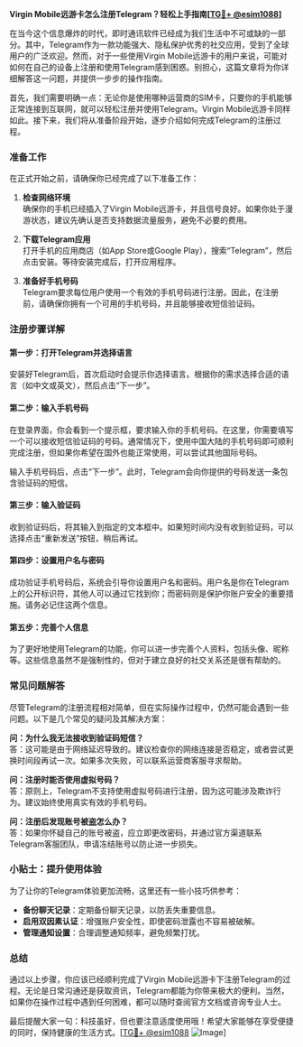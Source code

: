 **Virgin Mobile远游卡怎么注册Telegram？轻松上手指南[[TG💪+ @esim1088](https://t.me/s/esim1088)]**

在当今这个信息爆炸的时代，即时通讯软件已经成为我们生活中不可或缺的一部分。其中，Telegram作为一款功能强大、隐私保护优秀的社交应用，受到了全球用户的广泛欢迎。然而，对于一些使用Virgin Mobile远游卡的用户来说，可能对如何在自己的设备上注册和使用Telegram感到困惑。别担心，这篇文章将为你详细解答这一问题，并提供一步步的操作指南。

首先，我们需要明确一点：无论你是使用哪种运营商的SIM卡，只要你的手机能够正常连接到互联网，就可以轻松注册并使用Telegram。Virgin Mobile远游卡同样如此。接下来，我们将从准备阶段开始，逐步介绍如何完成Telegram的注册过程。

### 准备工作

在正式开始之前，请确保你已经完成了以下准备工作：

1. **检查网络环境**  
   确保你的手机已经插入了Virgin Mobile远游卡，并且信号良好。如果你处于漫游状态，建议先确认是否支持数据流量服务，避免不必要的费用。

2. **下载Telegram应用**  
   打开手机的应用商店（如App Store或Google Play），搜索“Telegram”，然后点击安装。等待安装完成后，打开应用程序。

3. **准备好手机号码**  
   Telegram要求每位用户使用一个有效的手机号码进行注册。因此，在注册前，请确保你拥有一个可用的手机号码，并且能够接收短信验证码。

### 注册步骤详解

#### 第一步：打开Telegram并选择语言
安装好Telegram后，首次启动时会提示你选择语言。根据你的需求选择合适的语言（如中文或英文），然后点击“下一步”。

#### 第二步：输入手机号码
在登录界面，你会看到一个提示框，要求输入你的手机号码。在这里，你需要填写一个可以接收短信验证码的号码。通常情况下，使用中国大陆的手机号码即可顺利完成注册，但如果你希望在国外也能正常使用，可以尝试其他国际号码。

输入手机号码后，点击“下一步”。此时，Telegram会向你提供的号码发送一条包含验证码的短信。

#### 第三步：输入验证码
收到验证码后，将其输入到指定的文本框中。如果短时间内没有收到验证码，可以选择点击“重新发送”按钮，稍后再试。

#### 第四步：设置用户名与密码
成功验证手机号码后，系统会引导你设置用户名和密码。用户名是你在Telegram上的公开标识符，其他人可以通过它找到你；而密码则是保护你账户安全的重要措施。请务必记住这两个信息。

#### 第五步：完善个人信息
为了更好地使用Telegram的功能，你可以进一步完善个人资料，包括头像、昵称等。这些信息虽然不是强制性的，但对于建立良好的社交关系还是很有帮助的。

### 常见问题解答

尽管Telegram的注册流程相对简单，但在实际操作过程中，仍然可能会遇到一些问题。以下是几个常见的疑问及其解决方案：

**问：为什么我无法接收到验证码短信？**  
答：这可能是由于网络延迟导致的。建议检查你的网络连接是否稳定，或者尝试更换时间段再试一次。如果多次失败，可以联系运营商客服寻求帮助。

**问：注册时能否使用虚拟号码？**  
答：原则上，Telegram不支持使用虚拟号码进行注册，因为这可能涉及欺诈行为。建议始终使用真实有效的手机号码。

**问：注册后发现账号被盗怎么办？**  
答：如果你怀疑自己的账号被盗，应立即更改密码，并通过官方渠道联系Telegram客服团队，申请冻结账号以防止进一步损失。

### 小贴士：提升使用体验

为了让你的Telegram体验更加流畅，这里还有一些小技巧供参考：

- **备份聊天记录**：定期备份聊天记录，以防丢失重要信息。
- **启用双因素认证**：增强账户安全性，即使密码泄露也不容易被破解。
- **管理通知设置**：合理调整通知频率，避免频繁打扰。

### 总结

通过以上步骤，你应该已经顺利完成了Virgin Mobile远游卡下注册Telegram的过程。无论是日常沟通还是获取资讯，Telegram都能为你带来极大的便利。当然，如果你在操作过程中遇到任何困难，都可以随时查阅官方文档或咨询专业人士。

最后提醒大家一句：科技虽好，但也要注意适度使用哦！希望大家能够在享受便捷的同时，保持健康的生活方式。[[TG💪+ @esim1088](https://t.me/s/esim1088) ![Image](https://i.postimg.cc/4NQfJmqS/Snipaste-2025-05-13-00-14-12.png)]